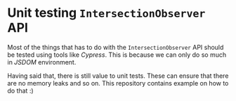 # Unit testing `IntersectionObserver` API

Most of the things that has to do with the `IntersectionObserver` API should be tested using tools like _Cypress_.
This is because we can only do so much in _JSDOM_ environment.

Having said that, there is still value to unit tests. These can ensure that there are no memory leaks and so on.
This repository contains example on how to do that :)
